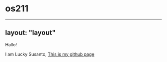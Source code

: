 # os211
---
layout: "layout"
---

Hallo!

I am Lucky Susanto, [This is my github page](https://github.com/Exqrch/os211)
